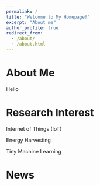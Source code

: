 ```yaml
---
permalink: /
title: "Welcome to My Homepage!"
excerpt: "About me"
author_profile: true
redirect_from: 
  - /about/
  - /about.html
---
```

 
  
   




About Me
======
Hello
 
 
Research Interest
======
Internet of Things (IoT)

Energy Harvesting

Tiny Machine Learning



News
======

